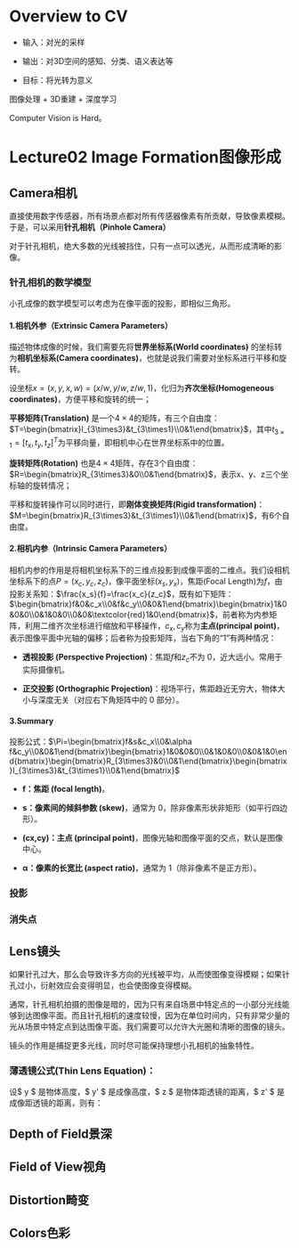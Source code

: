 # Overview to CV

- 输入：对光的采样

- 输出：对3D空间的感知、分类、语义表达等

- 目标：将光转为意义

图像处理 + 3D重建 + 深度学习

Computer Vision is Hard。

# Lecture02 Image Formation图像形成

## Camera相机

直接使用数字传感器，所有场景点都对所有传感器像素有所贡献，导致像素模糊。于是，可以采用**针孔相机（Pinhole Camera）**

对于针孔相机，绝大多数的光线被挡住，只有一点可以透光，从而形成清晰的影像。

### 针孔相机的数学模型

小孔成像的数学模型可以考虑为在像平面的投影，即相似三角形。

#### 1.相机外参（Extrinsic Camera Parameters）

描述物体成像的时候，我们需要先将**世界坐标系(World coordinates)** 的坐标转为**相机坐标系(Camera coordinates)**，也就是说我们需要对坐标系进行平移和旋转。

设坐标$x = (x,y,x,w)=(x/w,y/w,z/w,1)$，化归为**齐次坐标(Homogeneous coordinates)**，方便平移和旋转的统一；

**平移矩阵(Translation)** 是一个$4\times4$的矩阵，有三个自由度：$T=\begin{bmatrix}I_{3\times3}&t_{3\times1}\\0&1\end{bmatrix}$，其中$t_{3\times1}=[t_x,t_y,t_z]^T$为平移向量，即相机中心在世界坐标系中的位置。

**旋转矩阵(Rotation)** 也是$4\times4$矩阵，存在3个自由度：$R=\begin{bmatrix}R_{3\times3}&0\\0&1\end{bmatrix}$，表示x、y、z三个坐标轴的旋转情况；

平移和旋转操作可以同时进行，即**刚体变换矩阵(Rigid transformation)**：$M=\begin{bmatrix}R_{3\times3}&t_{3\times1}\\0&1\end{bmatrix}$，有6个自由度。

#### 2.相机内参（Intrinsic Camera Parameters）

相机内参的作用是将相机坐标系下的三维点投影到成像平面的二维点。我们设相机坐标系下的点$P=(x_c,y_c,z_c)$，像平面坐标$(x_s,y_x)$，焦距(Focal Length)为$f$，由投影关系知：$\frac{x_s}{f}=\frac{x_c}{z_c}$，既有如下矩阵：$\begin{bmatrix}f&0&c_x\\0&f&c_y\\0&0&1\end{bmatrix}\begin{bmatrix}1&0&0&0\\0&1&0&0\\0&0&\textcolor{red}1&0\end{bmatrix}$，前者称为内参矩阵，利用二维齐次坐标进行缩放和平移操作，$c_x,c_y$称为**主点(principal point)**，表示图像平面中光轴的偏移；后者称为投影矩阵，当右下角的“1”有两种情况：

- **透视投影 (Perspective Projection)**：焦距$f$和$z_c$不为 0，近大远小。常用于实际摄像机。

- **正交投影 (Orthographic Projection)**：视场平行，焦距趋近无穷大，物体大小与深度无关（对应右下角矩阵中的 0 部分）。

#### 3.Summary

投影公式：$\Pi=\begin{bmatrix}f&s&c_x\\0&\alpha f&c_y\\0&0&1\end{bmatrix}\begin{bmatrix}1&0&0&0\\0&1&0&0\\0&0&1&0\end{bmatrix}\begin{bmatrix}R_{3\times3}&0\\0&1\end{bmatrix}\begin{bmatrix}I_{3\times3}&t_{3\times1}\\0&1\end{bmatrix}$

- **f：焦距 (focal length)**。

- **s：像素间的倾斜参数 (skew)**，通常为 0，除非像素形状非矩形（如平行四边形）。

- **(cx​,cy​)：主点 (principal point)**，图像光轴和图像平面的交点，默认是图像中心。

- **α：像素的长宽比 (aspect ratio)**，通常为 1（除非像素不是正方形）。

### 投影

### 消失点

## Lens镜头

如果针孔过大，那么会导致许多方向的光线被平均，从而使图像变得模糊；如果针孔过小，衍射效应会变得明显，也会使图像变得模糊。

通常，针孔相机拍摄的图像是暗的，因为只有来自场景中特定点的一小部分光线能够到达图像平面。而且针孔相机的速度较慢，因为在单位时间内，只有非常少量的光从场景中特定点到达图像平面。我们需要可以允许大光圈和清晰的图像的镜头。

镜头的作用是捕捉更多光线，同时尽可能保持理想小孔相机的抽象特性。

### 薄透镜公式(Thin Lens Equation)：

设$ y $ 是物体高度，$ y' $ 是成像高度，$ z $ 是物体距透镜的距离，$ z' $ 是成像距透镜的距离，则有：

## Depth of Field景深

## Field of View视角

## Distortion畸变

## Colors色彩
